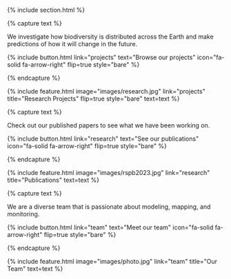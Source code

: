 ---
---

{% include section.html %}

{% capture text %}

We investigate how biodiversity is distributed across the Earth and make predictions of how it will change in the future.

{%
  include button.html
  link="projects"
  text="Browse our projects"
  icon="fa-solid fa-arrow-right"
  flip=true
  style="bare"
%}

{% endcapture %}

{%
  include feature.html
  image="images/research.jpg"
  link="projects"
  title="Research Projects"
  flip=true
  style="bare"
  text=text
%}

{% capture text %}

Check out our published papers to see what we have been working on.


{%
  include button.html
  link="research"
  text="See our publications"
  icon="fa-solid fa-arrow-right"
  flip=true
  style="bare"
%}

{% endcapture %}

{%
  include feature.html
  image="images/rspb2023.jpg"
  link="research"
  title="Publications"
  text=text
%}


{% capture text %}

We are a diverse team that is passionate about modeling, mapping, and monitoring.

{%
  include button.html
  link="team"
  text="Meet our team"
  icon="fa-solid fa-arrow-right"
  flip=true
  style="bare"
%}

{% endcapture %}

{%
  include feature.html
  image="images/photo.jpg"
  link="team"
  title="Our Team"
  text=text
%}

